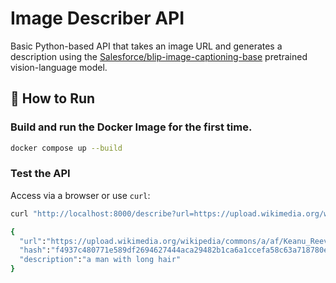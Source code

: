 # Image Describer API

Basic Python-based API that takes an image URL and generates a description using the [Salesforce/blip-image-captioning-base](https://huggingface.co/Salesforce/blip-image-captioning-base]) pretrained vision-language model.

## 🚀 How to Run

### Build and run the Docker Image for the first time.

```bash
docker compose up --build
```

### Test the API

Access via a browser or use `curl`:

```bash
curl "http://localhost:8000/describe?url=https://upload.wikimedia.org/wikipedia/commons/a/af/Keanu_Reeves_%2825448963336%29_%28cropped%29.jpg"

{
  "url":"https://upload.wikimedia.org/wikipedia/commons/a/af/Keanu_Reeves_(25448963336)_(cropped).jpg",
  "hash":"f4937c480771e589df2694627444aca29482b1ca6a1ccefa58c63a718780eac3",
  "description":"a man with long hair"
}
```
